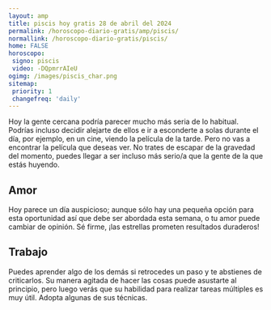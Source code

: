 ```yaml
---
layout: amp
title: piscis hoy gratis 28 de abril del 2024 
permalink: /horoscopo-diario-gratis/amp/piscis/
normallink: /horoscopo-diario-gratis/piscis/
home: FALSE
horoscopo:
 signo: piscis
 video: -DQpmrrAIeU
ogimg: /images/piscis_char.png
sitemap:
 priority: 1
 changefreq: 'daily'
---
```



Hoy la gente cercana podría parecer mucho más seria de lo habitual. Podrías incluso decidir alejarte de ellos e ir a esconderte a solas durante el día, por ejemplo, en un cine, viendo la película de la tarde. Pero no vas a encontrar la película que deseas ver. No trates de escapar de la gravedad del momento, puedes llegar a ser incluso más serio/a que la gente de la que estás huyendo.

## Amor

Hoy parece un día auspicioso; aunque sólo hay una pequeña opción para esta oportunidad así que debe ser abordada esta semana, o tu amor puede cambiar de opinión. Sé firme, ¡las estrellas prometen resultados duraderos!

## Trabajo

Puedes aprender algo de los demás si retrocedes un paso y te abstienes de criticarlos. Su manera agitada de hacer las cosas puede asustarte al principio, pero luego verás que su habilidad para realizar tareas múltiples es muy útil. Adopta algunas de sus técnicas.